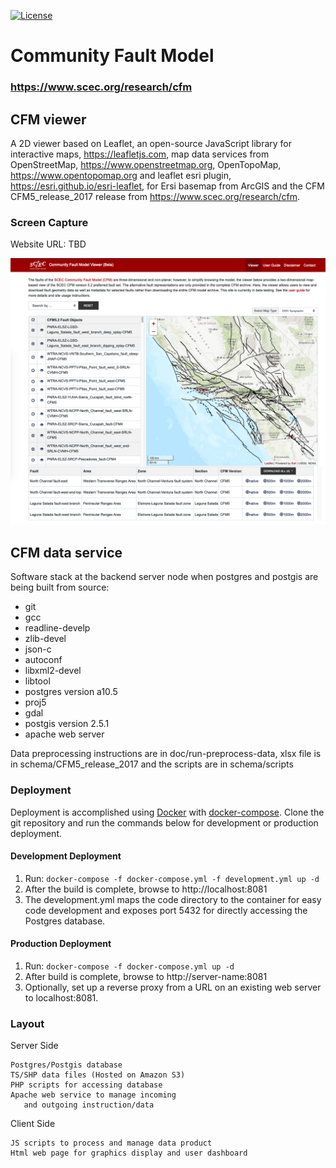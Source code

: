 [![License](https://img.shields.io/badge/License-BSD%203--Clause-blue.svg)](https://github.com/SCECcode/CFM_web/blob/master/LICENSE.md)

# Community Fault Model 


### https://www.scec.org/research/cfm

## CFM viewer

A 2D viewer based on Leaflet, an open-source JavaScript library for interactive maps,
https://leafletjs.com, map data services from OpenStreetMap, https://www.openstreetmap.org,
OpenTopoMap, https://www.opentopomap.org and leaflet esri plugin,
https://esri.github.io/esri-leaflet, for Ersi basemap from ArcGIS and the CFM 
CFM5_release_2017 release from https://www.scec.org/research/cfm.

### Screen Capture

Website URL: TBD

![](doc/cfm_demo.jpg) 


## CFM data service

Software stack at the backend server node when postgres and postgis are
being built from source:

- git
- gcc
- readline-develp
- zlib-devel
- json-c
- autoconf
- libxml2-devel
- libtool
- postgres version a10.5
 - proj5
 - gdal
- postgis version 2.5.1
- apache web server


Data preprocessing instructions are in doc/run-preprocess-data, xlsx file is in 
schema/CFM5_release_2017 and the scripts are in schema/scripts 


### Deployment

Deployment is accomplished using [Docker](https://docs.docker.com/) with [docker-compose]([https://docs.docker.com/compose/). Clone the git repository and run the commands below for development or production deployment.

#### Development Deployment
1. Run: `docker-compose -f docker-compose.yml -f development.yml up -d`
2. After the build is complete, browse to http://localhost:8081
3. The development.yml maps the code directory to the container for easy code development and exposes port 5432 for directly accessing the Postgres database.

#### Production Deployment
1. Run: `docker-compose -f docker-compose.yml up -d`
2. After build is complete, browse to http://server-name:8081
3. Optionally, set up a reverse proxy from a URL on an existing web server to localhost:8081.

### Layout 

Server Side 
       
    Postgres/Postgis database
    TS/SHP data files (Hosted on Amazon S3)
    PHP scripts for accessing database
    Apache web service to manage incoming
       and outgoing instruction/data

Client Side 

    JS scripts to process and manage data product
    Html web page for graphics display and user dashboard
